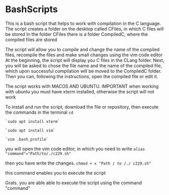 # BashScripts
This is a bash script that helps to work with compilation in the C language.
The script creates a folder on the desktop called CFiles, in which C files will be stored
In the folder CFiles there is a folder CompiledC, where the compiled files are stored

The script will allow you to compile and change the name of the compiled files, recompile the files and make small changes using the vim code editor
At the beginning, the script will display you C files in the CLang folder. Next, you will be asked to chose the file name and the name of the compiled file,
which upon successful compilation will be moved to the CompiledC folder. Then you can, following the instructions, open the compiled file or edit it.

The script works with MACOS AND UBUNTU.
IMPORTANT when working with ubuntu you must have xterm installed, otherwise the script will not work

To install and run the script, download the file or repository, then execute the commands in the terminal
    `cd`

    `sudo apt install xterm`

    `sudo apt install vim`

    `vim .bash_profile`

you will open the vim code editor, in which you need to write
    `alias "command"="Path/to/./c229.sh"`

then you have write the changes.
    `chmod + x "Path / to /./ c229.sh"`

this command enables you to execute the script

Grats. you are able able to execute the script using the command "command"
